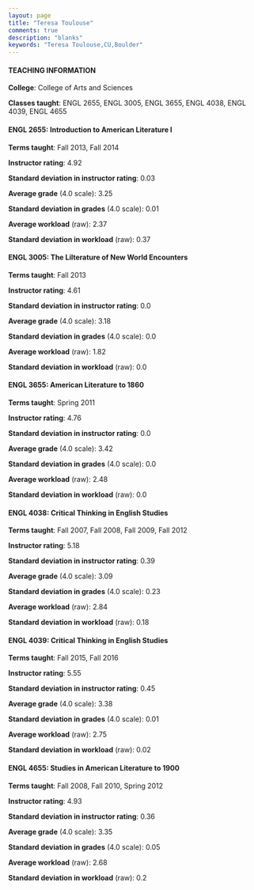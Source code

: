 ```yaml
---
layout: page
title: "Teresa Toulouse" 
comments: true
description: "blanks"
keywords: "Teresa Toulouse,CU,Boulder"
---
```

<head>
<script src="https://ajax.googleapis.com/ajax/libs/jquery/2.1.3/jquery.min.js"></script>
<script src="https://dl.dropboxusercontent.com/s/pc42nxpaw1ea4o9/highcharts.js?dl=0"></script>
<!-- <script src="../assets/js/highcharts.js"></script> -->
<style type="text/css">@font-face {
	font-family: "Bebas Neue";
	src: url(https://www.filehosting.org/file/details/544349/BebasNeue Regular.otf) format("opentype");
	}
	h1.Bebas { 
		font-family: "Bebas Neue", Verdana, Tahoma;
	}
</style>
</head>
	   
#### TEACHING INFORMATION

**College**: College of Arts and Sciences

**Classes taught**: ENGL 2655, ENGL 3005, ENGL 3655, ENGL 4038, ENGL 4039, ENGL 4655

#### ENGL 2655: Introduction to American Literature I

**Terms taught**: Fall 2013, Fall 2014

**Instructor rating**: 4.92

**Standard deviation in instructor rating**: 0.03

**Average grade** (4.0 scale): 3.25

**Standard deviation in grades** (4.0 scale): 0.01

**Average workload** (raw): 2.37

**Standard deviation in workload** (raw): 0.37

#### ENGL 3005: The Lilterature of New World Encounters

**Terms taught**: Fall 2013

**Instructor rating**: 4.61

**Standard deviation in instructor rating**: 0.0

**Average grade** (4.0 scale): 3.18

**Standard deviation in grades** (4.0 scale): 0.0

**Average workload** (raw): 1.82

**Standard deviation in workload** (raw): 0.0

#### ENGL 3655: American Literature to 1860

**Terms taught**: Spring 2011

**Instructor rating**: 4.76

**Standard deviation in instructor rating**: 0.0

**Average grade** (4.0 scale): 3.42

**Standard deviation in grades** (4.0 scale): 0.0

**Average workload** (raw): 2.48

**Standard deviation in workload** (raw): 0.0

#### ENGL 4038: Critical Thinking in English Studies

**Terms taught**: Fall 2007, Fall 2008, Fall 2009, Fall 2012

**Instructor rating**: 5.18

**Standard deviation in instructor rating**: 0.39

**Average grade** (4.0 scale): 3.09

**Standard deviation in grades** (4.0 scale): 0.23

**Average workload** (raw): 2.84

**Standard deviation in workload** (raw): 0.18

#### ENGL 4039: Critical Thinking in English Studies

**Terms taught**: Fall 2015, Fall 2016

**Instructor rating**: 5.55

**Standard deviation in instructor rating**: 0.45

**Average grade** (4.0 scale): 3.38

**Standard deviation in grades** (4.0 scale): 0.01

**Average workload** (raw): 2.75

**Standard deviation in workload** (raw): 0.02

#### ENGL 4655: Studies in American Literature to 1900

**Terms taught**: Fall 2008, Fall 2010, Spring 2012

**Instructor rating**: 4.93

**Standard deviation in instructor rating**: 0.36

**Average grade** (4.0 scale): 3.35

**Standard deviation in grades** (4.0 scale): 0.05

**Average workload** (raw): 2.68

**Standard deviation in workload** (raw): 0.2

